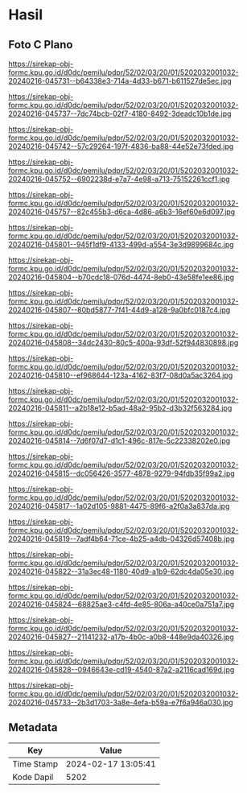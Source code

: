 # Hasil

## Foto C Plano

https://sirekap-obj-formc.kpu.go.id/d0dc/pemilu/pdpr/52/02/03/20/01/5202032001032-20240216-045731--b64338e3-714a-4d33-b671-b611527de5ec.jpg

https://sirekap-obj-formc.kpu.go.id/d0dc/pemilu/pdpr/52/02/03/20/01/5202032001032-20240216-045737--7dc74bcb-02f7-4180-8492-3deadc10b1de.jpg

https://sirekap-obj-formc.kpu.go.id/d0dc/pemilu/pdpr/52/02/03/20/01/5202032001032-20240216-045742--57c29264-197f-4836-ba88-44e52e73fded.jpg

https://sirekap-obj-formc.kpu.go.id/d0dc/pemilu/pdpr/52/02/03/20/01/5202032001032-20240216-045752--6902238d-e7a7-4e98-a713-75152261ccf1.jpg

https://sirekap-obj-formc.kpu.go.id/d0dc/pemilu/pdpr/52/02/03/20/01/5202032001032-20240216-045757--82c455b3-d6ca-4d86-a6b3-16ef60e6d097.jpg

https://sirekap-obj-formc.kpu.go.id/d0dc/pemilu/pdpr/52/02/03/20/01/5202032001032-20240216-045801--945f1df9-4133-499d-a554-3e3d9899684c.jpg

https://sirekap-obj-formc.kpu.go.id/d0dc/pemilu/pdpr/52/02/03/20/01/5202032001032-20240216-045804--b70cdc18-076d-4474-8eb0-43e58fe1ee86.jpg

https://sirekap-obj-formc.kpu.go.id/d0dc/pemilu/pdpr/52/02/03/20/01/5202032001032-20240216-045807--80bd5877-7f41-44d9-a128-9a0bfc0187c4.jpg

https://sirekap-obj-formc.kpu.go.id/d0dc/pemilu/pdpr/52/02/03/20/01/5202032001032-20240216-045808--34dc2430-80c5-400a-93df-52f944830898.jpg

https://sirekap-obj-formc.kpu.go.id/d0dc/pemilu/pdpr/52/02/03/20/01/5202032001032-20240216-045810--ef968644-123a-4162-83f7-08d0a5ac3264.jpg

https://sirekap-obj-formc.kpu.go.id/d0dc/pemilu/pdpr/52/02/03/20/01/5202032001032-20240216-045811--a2b18e12-b5ad-48a2-95b2-d3b32f563284.jpg

https://sirekap-obj-formc.kpu.go.id/d0dc/pemilu/pdpr/52/02/03/20/01/5202032001032-20240216-045814--7d6f07d7-d1c1-496c-817e-5c22338202e0.jpg

https://sirekap-obj-formc.kpu.go.id/d0dc/pemilu/pdpr/52/02/03/20/01/5202032001032-20240216-045815--dc056426-3577-4878-9279-94fdb35f99a2.jpg

https://sirekap-obj-formc.kpu.go.id/d0dc/pemilu/pdpr/52/02/03/20/01/5202032001032-20240216-045817--1a02d105-9881-4475-89f6-a2f0a3a837da.jpg

https://sirekap-obj-formc.kpu.go.id/d0dc/pemilu/pdpr/52/02/03/20/01/5202032001032-20240216-045819--7adf4b64-71ce-4b25-a4db-04326d57408b.jpg

https://sirekap-obj-formc.kpu.go.id/d0dc/pemilu/pdpr/52/02/03/20/01/5202032001032-20240216-045822--31a3ec48-1180-40d9-a1b9-62dc4da05e30.jpg

https://sirekap-obj-formc.kpu.go.id/d0dc/pemilu/pdpr/52/02/03/20/01/5202032001032-20240216-045824--68825ae3-c4fd-4e85-806a-a40ce0a751a7.jpg

https://sirekap-obj-formc.kpu.go.id/d0dc/pemilu/pdpr/52/02/03/20/01/5202032001032-20240216-045827--21141232-a17b-4b0c-a0b8-448e9da40326.jpg

https://sirekap-obj-formc.kpu.go.id/d0dc/pemilu/pdpr/52/02/03/20/01/5202032001032-20240216-045828--0946643e-cd19-4540-87a2-a2116cad169d.jpg

https://sirekap-obj-formc.kpu.go.id/d0dc/pemilu/pdpr/52/02/03/20/01/5202032001032-20240216-045733--2b3d1703-3a8e-4efa-b59a-e7f6a946a030.jpg


## Metadata

| Key        | Value               |
| ---------- | ------------------- |
| Time Stamp | 2024-02-17 13:05:41 |
| Kode Dapil | 5202                |



